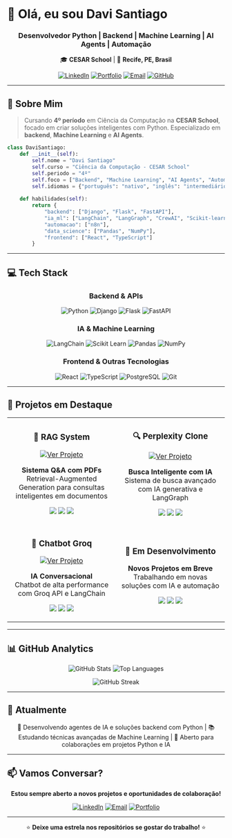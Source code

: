 # 👋 Olá, eu sou Davi Santiago

<div align="center">

### Desenvolvedor Python | Backend | Machine Learning | AI Agents | Automação

🎓 **CESAR School** | 📍 **Recife, PE, Brasil**

[![LinkedIn](https://img.shields.io/badge/LinkedIn-0077B5?style=for-the-badge&logo=linkedin&logoColor=white)](https://www.linkedin.com/in/davi-santiago-a94284334/)
[![Portfolio](https://img.shields.io/badge/Portfolio-FF5722?style=for-the-badge&logo=google-chrome&logoColor=white)](https://portfolio-davi-santiago.vercel.app/)
[![Email](https://img.shields.io/badge/Email-D14836?style=for-the-badge&logo=gmail&logoColor=white)](mailto:daaviisantiago@gmail.com)
[![GitHub](https://img.shields.io/badge/GitHub-181717?style=for-the-badge&logo=github&logoColor=white)](https://github.com/DaviSantiago01)

</div>

---

## 🚀 Sobre Mim

> Cursando **4º período** em Ciência da Computação na **CESAR School**, focado em criar soluções inteligentes com Python. Especializado em **backend**, **Machine Learning** e **AI Agents**.
```python
class DaviSantiago:
    def __init__(self):
        self.nome = "Davi Santiago"
        self.curso = "Ciência da Computação - CESAR School"
        self.periodo = "4º"
        self.foco = ["Backend", "Machine Learning", "AI Agents", "Automação"]
        self.idiomas = {"português": "nativo", "inglês": "intermediário"}
    
    def habilidades(self):
        return {
            "backend": ["Django", "Flask", "FastAPI"],
            "ia_ml": ["LangChain", "LangGraph", "CrewAI", "Scikit-learn"],
            "automacao": ["n8n"],
            "data_science": ["Pandas", "NumPy"],
            "frontend": ["React", "TypeScript"]
        }
```

---

## 💻 Tech Stack

<div align="center">

### Backend & APIs
![Python](https://img.shields.io/badge/Python-3776AB?style=for-the-badge&logo=python&logoColor=white)
![Django](https://img.shields.io/badge/Django-092E20?style=for-the-badge&logo=django&logoColor=white)
![Flask](https://img.shields.io/badge/Flask-000000?style=for-the-badge&logo=flask&logoColor=white)
![FastAPI](https://img.shields.io/badge/FastAPI-009688?style=for-the-badge&logo=fastapi&logoColor=white)

### IA & Machine Learning
![LangChain](https://img.shields.io/badge/LangChain-1C3C3C?style=for-the-badge&logo=langchain&logoColor=white)
![Scikit Learn](https://img.shields.io/badge/Scikit_Learn-F7931E?style=for-the-badge&logo=scikit-learn&logoColor=white)
![Pandas](https://img.shields.io/badge/Pandas-150458?style=for-the-badge&logo=pandas&logoColor=white)
![NumPy](https://img.shields.io/badge/NumPy-013243?style=for-the-badge&logo=numpy&logoColor=white)

### Frontend & Outras Tecnologias
![React](https://img.shields.io/badge/React-61DAFB?style=for-the-badge&logo=react&logoColor=black)
![TypeScript](https://img.shields.io/badge/TypeScript-3178C6?style=for-the-badge&logo=typescript&logoColor=white)
![PostgreSQL](https://img.shields.io/badge/PostgreSQL-316192?style=for-the-badge&logo=postgresql&logoColor=white)
![Git](https://img.shields.io/badge/Git-F05032?style=for-the-badge&logo=git&logoColor=white)

</div>

---

## 🎯 Projetos em Destaque

<table>
<tr>
<td width="50%">
<h3 align="center">🤖 RAG System</h3>
<div align="center">
<a href="https://github.com/DaviSantiago01/Langchain-Rag-System" target="_blank">
<img src="https://img.shields.io/badge/Ver_Projeto-181717?style=for-the-badge&logo=github&logoColor=white" alt="Ver Projeto"/>
</a>
<p>
<strong>Sistema Q&A com PDFs</strong><br/>
Retrieval-Augmented Generation para consultas inteligentes em documentos
</p>
<p>
<img src="https://img.shields.io/badge/Python-3776AB?style=flat-square&logo=python&logoColor=white"/>
<img src="https://img.shields.io/badge/LangChain-1C3C3C?style=flat-square&logo=langchain&logoColor=white"/>
<img src="https://img.shields.io/badge/Streamlit-FF4B4B?style=flat-square&logo=streamlit&logoColor=white"/>
</p>
</div>
</td>
<td width="50%">
<h3 align="center">🔍 Perplexity Clone</h3>
<div align="center">
<a href="https://github.com/DaviSantiago01/Perplexity-Clone-LangGraph" target="_blank">
<img src="https://img.shields.io/badge/Ver_Projeto-181717?style=for-the-badge&logo=github&logoColor=white" alt="Ver Projeto"/>
</a>
<p>
<strong>Busca Inteligente com IA</strong><br/>
Sistema de busca avançado com IA generativa e LangGraph
</p>
<p>
<img src="https://img.shields.io/badge/Python-3776AB?style=flat-square&logo=python&logoColor=white"/>
<img src="https://img.shields.io/badge/LangGraph-1C3C3C?style=flat-square&logo=langchain&logoColor=white"/>
<img src="https://img.shields.io/badge/Groq-FF6600?style=flat-square&logoColor=white"/>
</p>
</div>
</td>
</tr>
<tr>
<td width="50%">
<h3 align="center">💬 Chatbot Groq</h3>
<div align="center">
<a href="https://github.com/DaviSantiago01" target="_blank">
<img src="https://img.shields.io/badge/Ver_Projeto-181717?style=for-the-badge&logo=github&logoColor=white" alt="Ver Projeto"/>
</a>
<p>
<strong>IA Conversacional</strong><br/>
Chatbot de alta performance com Groq API e LangChain
</p>
<p>
<img src="https://img.shields.io/badge/Python-3776AB?style=flat-square&logo=python&logoColor=white"/>
<img src="https://img.shields.io/badge/LangChain-1C3C3C?style=flat-square&logo=langchain&logoColor=white"/>
<img src="https://img.shields.io/badge/Streamlit-FF4B4B?style=flat-square&logo=streamlit&logoColor=white"/>
</p>
</div>
</td>
<td width="50%">
<h3 align="center">🚀 Em Desenvolvimento</h3>
<div align="center">
<p>
<strong>Novos Projetos em Breve</strong><br/>
Trabalhando em novas soluções com IA e automação
</p>
<p>
<img src="https://img.shields.io/badge/Python-3776AB?style=flat-square&logo=python&logoColor=white"/>
<img src="https://img.shields.io/badge/AI_Agents-00D9FF?style=flat-square&logoColor=white"/>
<img src="https://img.shields.io/badge/Automation-FFB800?style=flat-square&logoColor=white"/>
</p>
</div>
</td>
</tr>
</table>

---

## 📊 GitHub Analytics

<div align="center">
  
![GitHub Stats](https://github-readme-stats.vercel.app/api?username=DaviSantiago01&show_icons=true&theme=tokyonight&count_private=true&border_radius=10&hide_border=true)
![Top Languages](https://github-readme-stats.vercel.app/api/top-langs/?username=DaviSantiago01&layout=compact&theme=tokyonight&border_radius=10&hide_border=true)

![GitHub Streak](https://github-readme-streak-stats.herokuapp.com/?user=DaviSantiago01&theme=tokyonight&hide_border=true&border_radius=10)

</div>

---

## 🎯 Atualmente

<div align="center">

🔭 Desenvolvendo agentes de IA e soluções backend com Python | 📚 Estudando técnicas avançadas de Machine Learning | 🤝 Aberto para colaborações em projetos Python e IA

</div>

---

## 📫 Vamos Conversar?

<div align="center">

**Estou sempre aberto a novos projetos e oportunidades de colaboração!**

[![LinkedIn](https://img.shields.io/badge/LinkedIn-Conectar-0077B5?style=for-the-badge&logo=linkedin&logoColor=white)](https://www.linkedin.com/in/davi-santiago-a94284334/)
[![Email](https://img.shields.io/badge/Email-Enviar-D14836?style=for-the-badge&logo=gmail&logoColor=white)](mailto:daaviisantiago@gmail.com)
[![Portfolio](https://img.shields.io/badge/Portfolio-Visitar-FF5722?style=for-the-badge&logo=google-chrome&logoColor=white)](https://portfolio-davi-santiago.vercel.app/)

---

⭐ **Deixe uma estrela nos repositórios se gostar do trabalho!** ⭐

</div>
